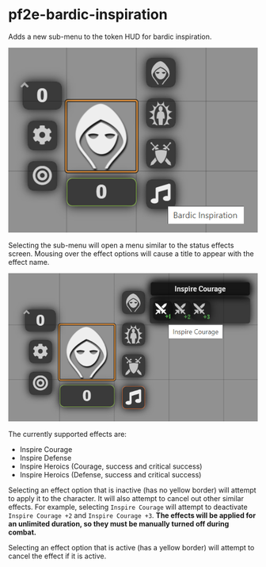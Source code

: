 # pf2e-bardic-inspiration

Adds a new sub-menu to the token HUD for bardic inspiration.

![Bardic Inspiration Menu Option](artwork/base-menu-option.png)

Selecting the sub-menu will open a menu similar to the status effects screen. Mousing over the effect options will cause a title to appear with the effect name.

![Selecting An Inspiration Option](artwork/selecting-an-inspiration-menu-option.png)

The currently supported effects are:
- Inspire Courage
- Inspire Defense
- Inspire Heroics (Courage, success and critical success)
- Inspire Heroics (Defense, success and critical success)

Selecting an effect option that is inactive (has no yellow border) will attempt to apply it to the character. It will also attempt to cancel out other similar effects. For example, selecting `Inspire Courage` will attempt to deactivate `Inspire Courage +2` and `Inspire Courage +3`. <b>The effects will be applied for an unlimited duration, so they must be manually turned off during combat.</b>

Selecting an effect option that is active (has a yellow border) will attempt to cancel the effect if it is active.